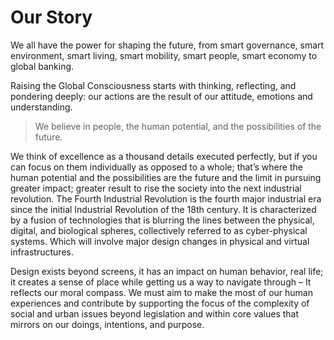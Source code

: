 # Our Story

We all have the power for shaping the future, from smart governance, smart environment, smart living, smart mobility, smart people, smart economy to global banking.

Raising the Global Consciousness starts with thinking, reflecting, and pondering deeply: our actions are the result of our attitude, emotions and understanding.  

> We believe in people, the human potential, and the possibilities of the future.

We think of excellence as a thousand details executed perfectly, but if you can focus on them individually as opposed to a whole; that’s where the human potential and the possibilities are the future and the limit in pursuing greater impact; greater result to rise the society into the next industrial revolution. The Fourth Industrial Revolution is the fourth major industrial era since the initial Industrial Revolution of the 18th century. It is characterized by a fusion of technologies that is blurring the lines between the physical, digital, and biological spheres, collectively referred to as cyber-physical systems. Which will involve major design changes in physical and virtual infrastructures.

Design exists beyond screens, it has an impact on human behavior, real life; it creates a sense of place while getting us a way to navigate through – It reflects our moral compass. We must aim to make the most of our human experiences and contribute by supporting the focus of the complexity of social and urban issues beyond legislation and within core values that mirrors on our doings, intentions, and purpose.
